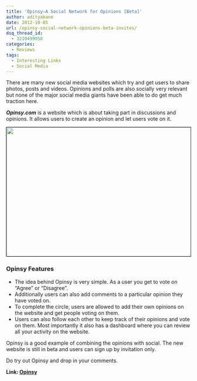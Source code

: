 ```yaml
---
title: 'Opinsy–A Social Network for Opinions [Beta]'
author: adityakane
date: 2012-10-05
url: /opinsy-social-network-opinions-beta-invites/
dsq_thread_id:
  - 3210499058
categories:
  - Reviews
tags:
  - Interesting Links
  - Social Media
---
```

There are many new social media websites which try and get users to share photos, posts and videos. Opinions and polls are also socially very relevant but none of the major social media giants have been able to do get much traction here.

***Opinsy.com*** is a website which is about taking part in discussions and opinions. It allows users to create an opinion and let users vote on it.

[<img class="alignnone  wp-image-66558" style="border: 1px solid black;" title="Opinsy_Vote_opinions" src="http://cdn.devilsworkshop.org/files/2012/10/Opinsy_Vote_opinions.png" alt="" width="566" height="352" />][1]

### Opinsy Features

  * The idea behind Opinsy is very simple. As a user you get to vote on “Agree” or “Disagree”.
  * Additionally users can also add comments to a particular opinion they have voted on.
  * To complete the circle, users are allowed to add their own opinions on the website and get people voting on them.
  * Users can also follow each other to keep track of their opinions and vote on them. Most importantly it also has a dashboard where you can review all your activity on the website.

Opinsy is a good example of combining the opinions with social. The new website is still in beta and users can sign up by invitation only.

Do try out Opinsy and drop in your comments.

**Link: <a href="http://opinsy.com/?kid=JCNA" onclick="_gaq.push(['_trackEvent', 'outbound-article', 'http://opinsy.com/?kid=JCNA', 'Opinsy']);" >Opinsy</a>**

 [1]: http://cdn.devilsworkshop.org/files/2012/10/Opinsy_Vote_opinions.png
